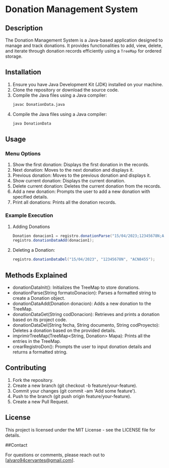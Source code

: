 # Donation Management System

## Description

The Donation Management System is a Java-based application designed to manage and track donations. It provides functionalities to add, view, delete, and iterate through donation records efficiently using a `TreeMap` for ordered storage.

## Installation

1. Ensure you have Java Development Kit (JDK) installed on your machine.
2. Clone the repository or download the source code.
3. Compile the Java files using a Java compiler:
   ```bash
   javac DonationData.java
   ```
4. Compile the Java files using a Java compiler:
	```bash 
	java DonationData
	```
## Usage

### Menu Options

1. Show the first donation: Displays the first donation in the records.
2. Next donation: Moves to the next donation and displays it.
3. Previous donation: Moves to the previous donation and displays it.
4. Show current donation: Displays the current donation.
5. Delete current donation: Deletes the current donation from the records.
6. Add a new donation: Prompts the user to add a new donation with specified details.
7. Print all donations: Prints all the donation records.

### Example Execution

1. Adding Donations

	```Java
	Donation donacion1 = registro.donationParse("15/04/2023;12345678N;ACN;ACN8455;15.50");
	registro.donationDataAdd(donacion1);
	
2. Deleting a Donation:

	```Java
	registro.donationDataDel("15/04/2023", "12345678N", "ACN8455");


## Methods Explained

- donationDataInit(): Initializes the TreeMap to store donations.
- donationParse(String formatoDonacion): Parses a formatted string to create a Donation object.
- donationDataAdd(Donation donacion): Adds a new donation to the TreeMap.
- donationDataGet(String codDonacion): Retrieves and prints a donation based on its project code.
- donationDataDel(String fecha, String documento, String codProyecto): Deletes a donation based on the provided details.
- imprimirTreeMap(TreeMap<String, Donation> Mapa): Prints all the entries in the TreeMap.
- crearRegistroDon(): Prompts the user to input donation details and returns a formatted string.
## Contributing

1. Fork the repository.
2. Create a new branch (git checkout -b feature/your-feature).
3. Commit your changes (git commit -am 'Add some feature').
4. Push to the branch (git push origin feature/your-feature).
5. Create a new Pull Request.

## License

This project is licensed under the MIT License - see the LICENSE file for details.

##Contact

For questions or comments, please reach out to [alvaro94cervantes@gmail.com].


